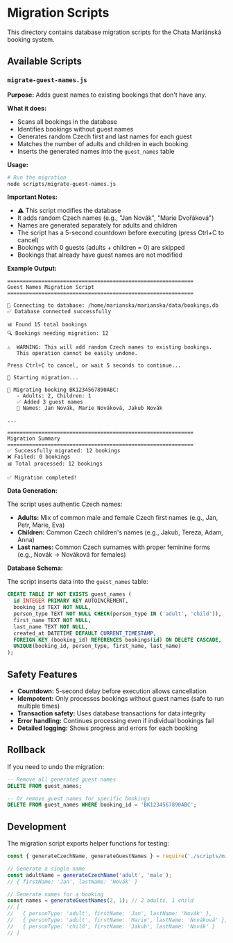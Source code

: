 # Migration Scripts

This directory contains database migration scripts for the Chata Mariánská booking system.

## Available Scripts

### `migrate-guest-names.js`

**Purpose:** Adds guest names to existing bookings that don't have any.

**What it does:**
- Scans all bookings in the database
- Identifies bookings without guest names
- Generates random Czech first and last names for each guest
- Matches the number of adults and children in each booking
- Inserts the generated names into the `guest_names` table

**Usage:**

```bash
# Run the migration
node scripts/migrate-guest-names.js
```

**Important Notes:**
- ⚠️ This script modifies the database
- It adds random Czech names (e.g., "Jan Novák", "Marie Dvořáková")
- Names are generated separately for adults and children
- The script has a 5-second countdown before executing (press Ctrl+C to cancel)
- Bookings with 0 guests (adults + children = 0) are skipped
- Bookings that already have guest names are not modified

**Example Output:**

```
============================================================
Guest Names Migration Script
============================================================

📂 Connecting to database: /home/marianska/marianska/data/bookings.db
✅ Database connected successfully

📊 Found 15 total bookings
🔍 Bookings needing migration: 12

⚠️  WARNING: This will add random Czech names to existing bookings.
   This operation cannot be easily undone.

Press Ctrl+C to cancel, or wait 5 seconds to continue...

🚀 Starting migration...

📝 Migrating booking BK1234567890ABC:
   - Adults: 2, Children: 1
   ✅ Added 3 guest names
   👥 Names: Jan Novák, Marie Nováková, Jakub Novák

...

============================================================
Migration Summary
============================================================
✅ Successfully migrated: 12 bookings
❌ Failed: 0 bookings
📊 Total processed: 12 bookings

✅ Migration completed!
```

**Data Generation:**

The script uses authentic Czech names:

- **Adults:** Mix of common male and female Czech first names (e.g., Jan, Petr, Marie, Eva)
- **Children:** Common Czech children's names (e.g., Jakub, Tereza, Adam, Anna)
- **Last names:** Common Czech surnames with proper feminine forms (e.g., Novák → Nováková for females)

**Database Schema:**

The script inserts data into the `guest_names` table:

```sql
CREATE TABLE IF NOT EXISTS guest_names (
  id INTEGER PRIMARY KEY AUTOINCREMENT,
  booking_id TEXT NOT NULL,
  person_type TEXT NOT NULL CHECK(person_type IN ('adult', 'child')),
  first_name TEXT NOT NULL,
  last_name TEXT NOT NULL,
  created_at DATETIME DEFAULT CURRENT_TIMESTAMP,
  FOREIGN KEY (booking_id) REFERENCES bookings(id) ON DELETE CASCADE,
  UNIQUE(booking_id, person_type, first_name, last_name)
);
```

## Safety Features

- **Countdown:** 5-second delay before execution allows cancellation
- **Idempotent:** Only processes bookings without guest names (safe to run multiple times)
- **Transaction safety:** Uses database transactions for data integrity
- **Error handling:** Continues processing even if individual bookings fail
- **Detailed logging:** Shows progress and errors for each booking

## Rollback

If you need to undo the migration:

```sql
-- Remove all generated guest names
DELETE FROM guest_names;

-- Or remove guest names for specific bookings
DELETE FROM guest_names WHERE booking_id = 'BK1234567890ABC';
```

## Development

The migration script exports helper functions for testing:

```javascript
const { generateCzechName, generateGuestNames } = require('./scripts/migrate-guest-names.js');

// Generate a single name
const adultName = generateCzechName('adult', 'male');
// { firstName: 'Jan', lastName: 'Novák' }

// Generate names for a booking
const names = generateGuestNames(2, 1); // 2 adults, 1 child
// [
//   { personType: 'adult', firstName: 'Jan', lastName: 'Novák' },
//   { personType: 'adult', firstName: 'Marie', lastName: 'Nováková' },
//   { personType: 'child', firstName: 'Jakub', lastName: 'Novák' }
// ]
```
